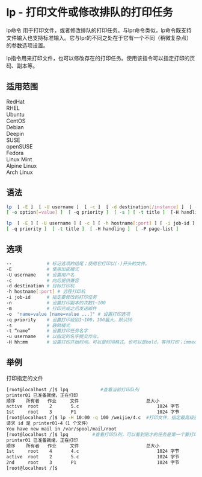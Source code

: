 # lp - 打印文件或修改排队的打印任务

lp命令 用于打印文件，或者修改排队的打印任务。与lpr命令类似，lp命令既支持文件输入也支持标准输入。它与lpr的不同之处在于它有一个不同（稍微复杂点）的参数选项设置。

lp指令用来打印文件，也可以修改存在的打印任务。使用该指令可以指定打印的页码、副本等。

## 适用范围

<!-- <div class="svg linux">Linux</div> -->
<div class="svg redhat">RedHat</div>
<div class="svg rhel">RHEL</div>
<div class="svg ubuntu">Ubuntu</div>
<div class="svg centos">CentOS</div>
<div class="svg debian">Debian</div>
<div class="svg deepin">Deepin</div>
<div class="svg suse">SUSE</div>
<div class="svg opensuse">openSUSE</div>
<div class="svg fedora">Fedora</div>
<div class="svg linuxmint">Linux Mint</div>
<!-- <div class="svg mxlinux">MX Linux</div> -->
<div class="svg alpinelinux">Alpine Linux</div>
<div class="svg archlinux">Arch Linux</div>

## 语法

``` bash
lp  [ -E ]  [ -U username ]  [ -c ]  [ -d destination[/instance] ]  [ -h hostname[:port] ]  [ -m ]  [ -n num-copies ]
[ -o option[=value] ]  [ -q priority ]  [ -s ] [ -t title ]  [-H handling ]  [ -P page-list ]  [ -- ]  [ file(s) ]

lp  [ -E ] [ -U username ] [ -c ] [ -h hostname[:port] ] [ -i job-id ] [ -n num-copies] [ -o option[=value] ]
[ -q priority ]  [ -t title ]  [ -H handling ]  [ -P page-list ]
```

## 选项

``` bash
--             # 标记选项的结尾；使用它打印以(-)开头的文件。
-E             # 使用加密模式
-U username    # 设置用户名
-c             # 向后提供兼容
-d destination # 目标打印机
-h hostname[:port] # 远程打印机
-i job-id      # 指定要修改的打印任务
-n             # 设置打印副本的次数1~100
-m             # 打印完成之后发送邮件
-o  "name=value [name=value ...]" # 设置打印选项
-q priority    # 设置打印级别1~100，100最大，默认50
-s             # 静默模式
-t “name”      # 设置打印任务名字
-u username    # 以指定的名字提交作业。
-H hh:mm       # 设置打印开始时间。可以是时间格式，也可以是hold，等待打印；immediate，立即打印；restart，重新启动打印任务；resume，挂载打印任务。
```
## 举例
打印指定的文件
``` bash
[root@localhost /]$ lpq            #查看当前打印队列
printer01 已准备就绪，正在打印
顺序    所有者   作业     文件                         总大小
active  root    2       5.c                             1024 字节
1st     root    3       P1                              1024 字节
[root@localhost /]$ lp -H 10:00 -q 100 /weijie/4.c  #打印文件，指定最高级别和时间
请求 id 是 printer01-4（1 个文件）
You have new mail in /var/spool/mail/root
[root@localhost /]$ lpq         #查看打印队列，可以看到刚才的任务是第一个要打印的
printer01 已准备就绪，正在打印
顺序    所有者   作业     文件                         总大小
1st     root    4       4.c                             1024 字节
active  root    2       5.c                             1024 字节
2nd     root    3       P1                              1024 字节
[root@localhost /]$  
```

